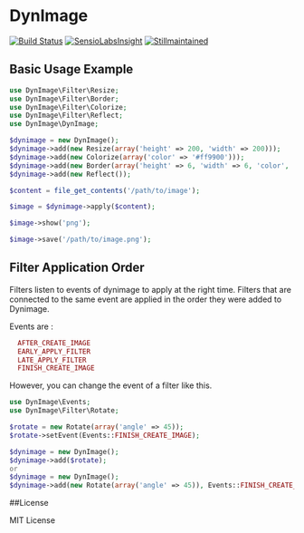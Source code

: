 # DynImage

[![Build Status](https://travis-ci.org/pizzavomito/dynimage.png)](https://travis-ci.org/pizzavomito/dynimage)
[![SensioLabsInsight](https://insight.sensiolabs.com/projects/b79e32da-ab28-4697-b0b6-f3c5b13c07cd/mini.png)](https://insight.sensiolabs.com/projects/b79e32da-ab28-4697-b0b6-f3c5b13c07cd)
[![Stillmaintained](http://stillmaintained.com/pizzavomito/dynimage.png)](http://stillmaintained.com/pizzavomito/dynimage)

## Basic Usage Example

```php
use DynImage\Filter\Resize;
use DynImage\Filter\Border;
use DynImage\Filter\Colorize;
use DynImage\Filter\Reflect;
use DynImage\DynImage;

$dynimage = new DynImage();
$dynimage->add(new Resize(array('height' => 200, 'width' => 200)));
$dynimage->add(new Colorize(array('color' => '#ff9900')));
$dynimage->add(new Border(array('height' => 6, 'width' => 6, 'color', '#000')));
$dynimage->add(new Reflect());

$content = file_get_contents('/path/to/image');

$image = $dynimage->apply($content);

$image->show('png');

$image->save('/path/to/image.png');
```
## Filter Application Order

Filters listen to events of dynimage to apply at the right time. 
Filters that are connected to the same event are applied in the order they were added to Dynimage.

Events are :
```php
  AFTER_CREATE_IMAGE
  EARLY_APPLY_FILTER
  LATE_APPLY_FILTER
  FINISH_CREATE_IMAGE
```

However, you can change the event of a filter like this.
```php
use DynImage\Events;
use DynImage\Filter\Rotate;

$rotate = new Rotate(array('angle' => 45));
$rotate->setEvent(Events::FINISH_CREATE_IMAGE);

$dynimage = new DynImage();
$dynimage->add($rotate);
or
$dynimage = new DynImage();
$dynimage->add(new Rotate(array('angle' => 45)), Events::FINISH_CREATE_IMAGE);

```
##License

MIT License
